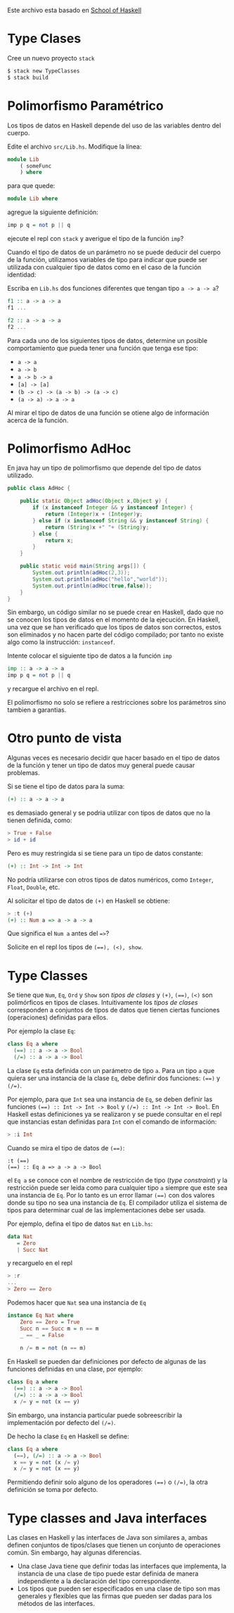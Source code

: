 Este archivo esta basado en [School of Haskell](https://www.schoolofhaskell.com/school/starting-with-haskell/introduction-to-haskell/5-type-classes)

# Type Clases

Cree un nuevo proyecto `stack`

```bash
$ stack new TypeClasses
$ stack build
```

# Polimorfismo Paramétrico

Los tipos de datos en Haskell depende del uso de las variables dentro del
cuerpo. 

Edite el archivo `src/Lib.hs`.
Modifique la línea:

```haskell
module Lib 
    ( someFunc
    ) where
```
para que quede:
```haskell
module Lib where
```

agregue la siguiente definición:

```haskell
imp p q = not p || q
```

ejecute el repl con `stack` y averigue el tipo de la función `imp`?

Cuando el tipo de datos de un parámetro no se puede deducir del cuerpo de la
función, utilizamos variables de tipo para indicar que puede ser utilizada con cualquier tipo de datos como en el caso de la función identidad:

Escriba en `Lib.hs` dos funciones diferentes que tengan tipo 
`a -> a -> a`?

```haskell
f1 :: a -> a -> a
f1 ...

f2 :: a -> a -> a
f2 ...
```

Para cada uno de los siguientes tipos de datos, determine un posible
comportamiento que pueda tener una función que tenga ese tipo:

* `a -> a`
* `a -> b`
* `a -> b -> a`
* `[a] -> [a]`
* `(b -> c) -> (a -> b) -> (a -> c)`
* `(a -> a) -> a -> a`

Al mirar el tipo de datos de una función se otiene algo de información acerca de
la función.

# Polimorfismo AdHoc

En java hay un tipo de polimorfismo que depende del tipo de datos utilizado.

```java
public class AdHoc {

    public static Object adHoc(Object x,Object y) {
        if (x instanceof Integer && y instanceof Integer) {
            return (Integer)x + (Integer)y;
        } else if (x instanceof String && y instanceof String) {
            return (String)x +" "+ (String)y;
        } else {
            return x;
        }
    }

    public static void main(String args[]) {
        System.out.println(adHoc(2,3));
        System.out.println(adHoc("hello","world"));
        System.out.println(adHoc(true,false));
    }
}
```

Sin embargo, un código similar no se puede crear en Haskell, dado que no se
conocen los tipos de datos en el momento de la ejecución. En Haskell, una vez
que se han verificado que los tipos de datos son correctos, estos son eliminados
y no hacen parte del código compilado; por tanto no existe algo como la instrucción: `instanceof`.

Intente colocar el siguiente tipo de datos a la función `imp`
```haskell
imp :: a -> a -> a
imp p q = not p || q
```
y recargue el archivo en el repl.

El polimorfismo no solo se refiere a restricciones sobre los parámetros sino
tambien a garantias. 

# Otro punto de vista

Algunas veces es necesario decidir que hacer basado en el tipo de datos de la 
función y tener un tipo de datos muy general puede causar problemas.

Si se tiene el tipo de datos para la suma:
```haskell
(+) :: a -> a -> a
```
es demasiado general y se podria utilizar con tipos de datos que no la tienen definida, como:
```haskell
> True + False
> id + id
```

Pero es muy restringida si se tiene para un tipo de datos constante:
```haskell
(+) :: Int -> Int -> Int
```
No podría utilizarse con otros tipos de datos numéricos, como `Integer`, `Float`,
`Double`, etc.

Al solicitar el tipo de datos de `(+)` en Haskell se obtiene:
```haskell
> :t (+) 
(+) :: Num a => a -> a -> a
```

Que significa el `Num a` antes del `=>`?

Solicite en el repl los tipos de `(==), (<), show`.

# Type Classes

Se tiene que `Num`, `Eq`, `Ord` y `Show` son _tipos de clases_ y `(+)`, `(==)`,
`(<)` son polimórficos en tipos de clases. Intuitivamente los _tipos de clases_
corresponden a conjuntos de tipos de datos que tienen ciertas funciones
(operaciones) definidas para ellos.

Por ejemplo la clase `Eq`:

```haskell
class Eq a where
  (==) :: a -> a -> Bool
  (/=) :: a -> a -> Bool
```

La clase `Eq` esta definida con un parámetro de tipo `a`. Para un tipo `a` que
quiera ser una instancia de la clase `Eq`, debe definir dos funciones: `(==)` y
`(/=)`.

Por ejemplo, para que `Int` sea una instancia de `Eq`, se deben definir las
funciones `(==) :: Int -> Int -> Bool` y `(/=) :: Int -> Int -> Bool`. En
Haskell estas definiciones ya se realizaron y se puede consultar en el repl que
instancias estan definidas para `Int` con el comando de información:

```haskell
> :i Int
```

Cuando se mira el tipo de datos de `(==)`:

```
:t (==)
(==) :: Eq a => a -> a -> Bool
```

el `Eq a` se conoce con el nombre de restricción de tipo (_type constraint_) y
la restricción puede ser leida como para cualquier tipo `a` siempre que este sea
una instancia de `Eq`. Por lo tanto es un error llamar `(==)` con dos valores
donde su tipo no sea una instancia de `Eq`. El compilador utiliza el sistema
de tipos para determinar cual de las implementaciones debe ser usada. 

Por ejemplo, defina el tipo de datos `Nat` en `Lib.hs`:

```haskell
data Nat 
   = Zero
   | Succ Nat
```

y recarguelo en el repl
```haskell
> :r
...
> Zero == Zero
```

Podemos hacer que `Nat` sea una instancia de `Eq`

```haskell
instance Eq Nat where
    Zero == Zero = True
    Succ n == Succ m = n == m
    _ == _ = False
    
    n /= m = not (n == m)
```

En Haskell se pueden dar definiciones por defecto de algunas de las funciones
definidas en una clase, por ejemplo:

```haskell
class Eq a where
  (==) :: a -> a -> Bool
  (/=) :: a -> a -> Bool
  x /= y = not (x == y)
```

Sin embargo, una instancia particular puede sobreescribir la implementación
por defecto del `(/=)`.

De hecho la clase `Eq` en Haskell se define:

```haskell
class Eq a where
  (==), (/=) :: a -> a -> Bool
  x == y = not (x /= y)
  x /= y = not (x == y)
```
Permitiendo definir solo alguno de los operadores `(==)` o `(/=)`, la otra definición se toma por defecto.

# Type classes and Java interfaces

Las clases en Haskell y las interfaces de Java son similares a, ambas definen
conjuntos de tipos/clases que tienen un conjunto de operaciones común. Sin embargo, hay algunas diferencias.

* Una clase Java tiene que definir todas las interfaces que implementa,
  la instancia de una clase de tipo puede estar definida de manera independiente
  a la declaración del tipo correspondiente.
* Los tipos que pueden ser especificados en una clase de tipo son mas 
  generales y flexibles que las firmas que pueden ser dadas para los métodos
  de las interfaces.

